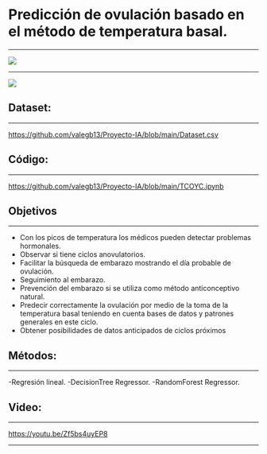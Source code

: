 # Predicción de ovulación basado en el método de temperatura basal.
***
![](https://github.com/valegb13/Proyecto-IA/blob/main/Proyecto.gif)
***
![](https://github.com/valegb13/Proyecto-IA/blob/main/Integrantes.png)

## Dataset: 
***
https://github.com/valegb13/Proyecto-IA/blob/main/Dataset.csv

## Código: 
***
https://github.com/valegb13/Proyecto-IA/blob/main/TCOYC.ipynb


## Objetivos
***

* Con los picos de temperatura los médicos pueden detectar problemas hormonales.
* Observar si tiene ciclos anovulatorios.
* Facilitar la búsqueda de embarazo mostrando el día probable de ovulación.
* Seguimiento al embarazo.
* Prevención del embarazo si se utiliza como método anticonceptivo natural.
* Predecir correctamente la ovulación por medio de la toma de la temperatura basal teniendo en cuenta bases de datos y patrones generales en este ciclo.
* Obtener posibilidades de datos anticipados de ciclos próximos

## Métodos:
***
  -Regresión lineal.
  -DecisionTree Regressor.
  -RandomForest Regressor.
  
## Video:
***
https://youtu.be/Zf5bs4uyEP8
***
